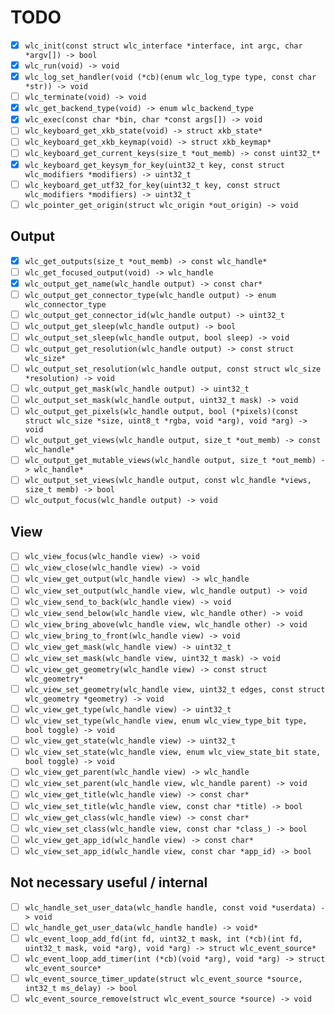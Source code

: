 TODO
====

- [x] `wlc_init(const struct wlc_interface *interface, int argc, char *argv[]) -> bool`
- [x] `wlc_run(void) -> void`
- [x] `wlc_log_set_handler(void (*cb)(enum wlc_log_type type, const char *str)) -> void`
- [ ] `wlc_terminate(void) -> void`
- [x] `wlc_get_backend_type(void) -> enum wlc_backend_type`
- [x] `wlc_exec(const char *bin, char *const args[]) -> void`
- [ ] `wlc_keyboard_get_xkb_state(void) -> struct xkb_state*`
- [ ] `wlc_keyboard_get_xkb_keymap(void) -> struct xkb_keymap*`
- [ ] `wlc_keyboard_get_current_keys(size_t *out_memb) -> const uint32_t*`
- [x] `wlc_keyboard_get_keysym_for_key(uint32_t key, const struct wlc_modifiers *modifiers) -> uint32_t`
- [ ] `wlc_keyboard_get_utf32_for_key(uint32_t key, const struct wlc_modifiers *modifiers) -> uint32_t`
- [ ] `wlc_pointer_get_origin(struct wlc_origin *out_origin) -> void`

Output
------

- [x] `wlc_get_outputs(size_t *out_memb) -> const wlc_handle*`
- [ ] `wlc_get_focused_output(void) -> wlc_handle`
- [x] `wlc_output_get_name(wlc_handle output) -> const char*`
- [ ] `wlc_output_get_connector_type(wlc_handle output) -> enum wlc_connector_type`
- [ ] `wlc_output_get_connector_id(wlc_handle output) -> uint32_t`
- [ ] `wlc_output_get_sleep(wlc_handle output) -> bool`
- [ ] `wlc_output_set_sleep(wlc_handle output, bool sleep) -> void`
- [ ] `wlc_output_get_resolution(wlc_handle output) -> const struct wlc_size*`
- [ ] `wlc_output_set_resolution(wlc_handle output, const struct wlc_size *resolution) -> void`
- [ ] `wlc_output_get_mask(wlc_handle output) -> uint32_t`
- [ ] `wlc_output_set_mask(wlc_handle output, uint32_t mask) -> void`
- [ ] `wlc_output_get_pixels(wlc_handle output, bool (*pixels)(const struct wlc_size *size, uint8_t *rgba, void *arg), void *arg) -> void`
- [ ] `wlc_output_get_views(wlc_handle output, size_t *out_memb) -> const wlc_handle*`
- [ ] `wlc_output_get_mutable_views(wlc_handle output, size_t *out_memb) -> wlc_handle*`
- [ ] `wlc_output_set_views(wlc_handle output, const wlc_handle *views, size_t memb) -> bool`
- [ ] `wlc_output_focus(wlc_handle output) -> void`

View
----

- [ ] `wlc_view_focus(wlc_handle view) -> void`
- [ ] `wlc_view_close(wlc_handle view) -> void`
- [ ] `wlc_view_get_output(wlc_handle view) -> wlc_handle`
- [ ] `wlc_view_set_output(wlc_handle view, wlc_handle output) -> void`
- [ ] `wlc_view_send_to_back(wlc_handle view) -> void`
- [ ] `wlc_view_send_below(wlc_handle view, wlc_handle other) -> void`
- [ ] `wlc_view_bring_above(wlc_handle view, wlc_handle other) -> void`
- [ ] `wlc_view_bring_to_front(wlc_handle view) -> void`
- [ ] `wlc_view_get_mask(wlc_handle view) -> uint32_t`
- [ ] `wlc_view_set_mask(wlc_handle view, uint32_t mask) -> void`
- [ ] `wlc_view_get_geometry(wlc_handle view) -> const struct wlc_geometry*`
- [ ] `wlc_view_set_geometry(wlc_handle view, uint32_t edges, const struct wlc_geometry *geometry) -> void`
- [ ] `wlc_view_get_type(wlc_handle view) -> uint32_t`
- [ ] `wlc_view_set_type(wlc_handle view, enum wlc_view_type_bit type, bool toggle) -> void`
- [ ] `wlc_view_get_state(wlc_handle view) -> uint32_t`
- [ ] `wlc_view_set_state(wlc_handle view, enum wlc_view_state_bit state, bool toggle) -> void`
- [ ] `wlc_view_get_parent(wlc_handle view) -> wlc_handle`
- [ ] `wlc_view_set_parent(wlc_handle view, wlc_handle parent) -> void`
- [ ] `wlc_view_get_title(wlc_handle view) -> const char*`
- [ ] `wlc_view_set_title(wlc_handle view, const char *title) -> bool`
- [ ] `wlc_view_get_class(wlc_handle view) -> const char*`
- [ ] `wlc_view_set_class(wlc_handle view, const char *class_) -> bool`
- [ ] `wlc_view_get_app_id(wlc_handle view) -> const char*`
- [ ] `wlc_view_set_app_id(wlc_handle view, const char *app_id) -> bool`

Not necessary useful / internal
-------------------------------

- [ ] `wlc_handle_set_user_data(wlc_handle handle, const void *userdata) -> void`
- [ ] `wlc_handle_get_user_data(wlc_handle handle) -> void*`
- [ ] `wlc_event_loop_add_fd(int fd, uint32_t mask, int (*cb)(int fd, uint32_t mask, void *arg), void *arg) -> struct wlc_event_source*`
- [ ] `wlc_event_loop_add_timer(int (*cb)(void *arg), void *arg) -> struct wlc_event_source*`
- [ ] `wlc_event_source_timer_update(struct wlc_event_source *source, int32_t ms_delay) -> bool`
- [ ] `wlc_event_source_remove(struct wlc_event_source *source) -> void`
